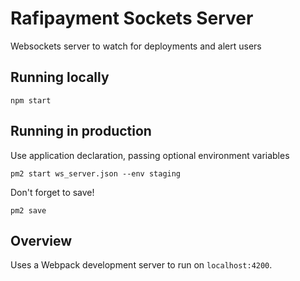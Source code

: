 # Rafipayment Sockets Server

Websockets server to watch for deployments and alert users


## Running locally

```
npm start
```

## Running in production

Use application declaration, passing optional environment variables

```
pm2 start ws_server.json --env staging
```

Don't forget to save!

```
pm2 save
```

## Overview

Uses a Webpack development server to run on `localhost:4200`.
